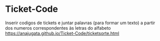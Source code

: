 # Ticket-Code
Inserir codigos de tickets e juntar palavras (para formar um texto) a partir dos numeros correspondentes às letras do alfabeto
https://anajugata.github.io/Ticket-Code/ticketsorte.html
